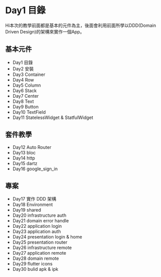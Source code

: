 # Day1 目錄
Hi本次的教學前面都是基本的元件為主，後面會利用前面所學以DDD(Domain Driven Design)的架構來實作一個App。

## 基本元件
- Day1 目錄
- Day2 安裝
- Day3 Container
- Day4 Row
- Day5 Column
- Day6 Stack
- Day7 Center
- Day8 Text
- Day9 Button
- Day10 TextField
- Day11 StatelessWidget & StatfulWidget

## 套件教學
- Day12 Auto Router
- Day13 bloc
- Day14 http
- Day15 dartz
- Day16 google_sign_in

## 專案
- Day17 實作 DDD 架構
- Day18 Environment
- Day19 shared
- Day20 infrastructure auth
- Day21 domain error handle
- Day22 application login
- Day23 application auth
- Day24 presentation login & home
- Day25 presentation router
- Day26 infrastructure remote
- Day27 application remote
- Day28 domain remote
- Day29 flutter icons
- Day30 bulid apk & ipk